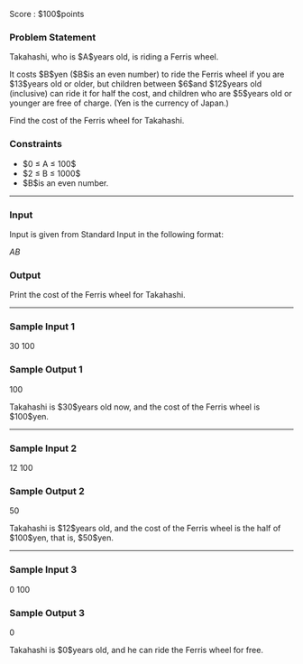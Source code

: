 
<div>

<span>

<span>

<p>
Score : $100$points
</p>

<div>

<section>

### **Problem Statement**

<p>
Takahashi, who is $A$years old, is riding a Ferris wheel.
</p>

<p>
It costs $B$yen ($B$is an even number) to ride the Ferris wheel if you are $13$years old or older, but children between $6$and $12$years old (inclusive) can ride it for half the cost, and children who are $5$years old or younger are free of charge. (Yen is the currency of Japan.)
</p>

<p>
Find the cost of the Ferris wheel for Takahashi.
</p>

</section>

</div>

<div>

<section>

### **Constraints**

<ul>

<li>
$0 ≤ A ≤ 100$
</li>

<li>
$2 ≤ B ≤ 1000$
</li>

<li>
$B$is an even number.
</li>

</ul>

</section>

</div>

---

<div>

<div>

<section>

### **Input**

<p>
Input is given from Standard Input in the following format:
</p>

<div>

$A$$B$
</div>

</section>

</div>

<div>

<section>

### **Output**

<p>
Print the cost of the Ferris wheel for Takahashi.
</p>

</section>

</div>

</div>

---

<div>

<section>

### **Sample Input 1**

<div>

30 100

</div>

</section>

</div>

<div>

<section>

### **Sample Output 1**

<div>

100

</div>

<p>
Takahashi is $30$years old now, and the cost of the Ferris wheel is $100$yen.
</p>

</section>

</div>

---

<div>

<section>

### **Sample Input 2**

<div>

12 100

</div>

</section>

</div>

<div>

<section>

### **Sample Output 2**

<div>

50

</div>

<p>
Takahashi is $12$years old, and the cost of the Ferris wheel is the half of $100$yen, that is, $50$yen.
</p>

</section>

</div>

---

<div>

<section>

### **Sample Input 3**

<div>

0 100

</div>

</section>

</div>

<div>

<section>

### **Sample Output 3**

<div>

0

</div>

<p>
Takahashi is $0$years old, and he can ride the Ferris wheel for free.
</p>

</section>

</div>

</span>

</span>

</div>
